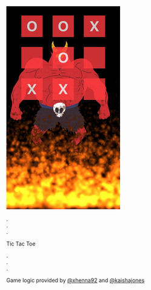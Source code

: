 <img src="https://github.com/mikekavouras/TicTacToe/blob/master/images/IMG_3671.jpg?raw=true" width="300" />

.  
.  
.  

Tic Tac Toe  

.  
.  
.  


Game logic provided by [@xhenna92](https://github.com/xhenna92) and [@kaishajones](https://github.com/kaishajones)

 

